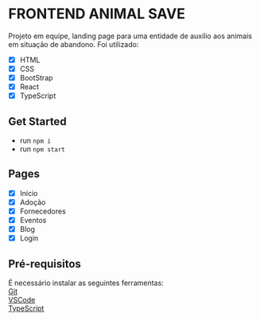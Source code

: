 # FRONTEND ANIMAL SAVE

Projeto em equipe, landing page para uma entidade de auxilio aos animais em situação de abandono.
Foi utilizado: <br /> 
- [x] HTML
- [x] CSS
- [x] BootStrap
- [x] React
- [x] TypeScript

## Get Started

- run `npm i`
- run `npm start`

## Pages

- [x] Início
- [x] Adoção
- [x] Fornecedores
- [x] Eventos
- [x] Blog
- [x] Login

## Pré-requisitos

É necessário instalar as seguintes ferramentas: <br />
[Git](https://git-scm.com/) <br />
[VSCode](https://code.visualstudio.com/) <br />
[TypeScript](https://www.typescriptlang.org/) <br />
